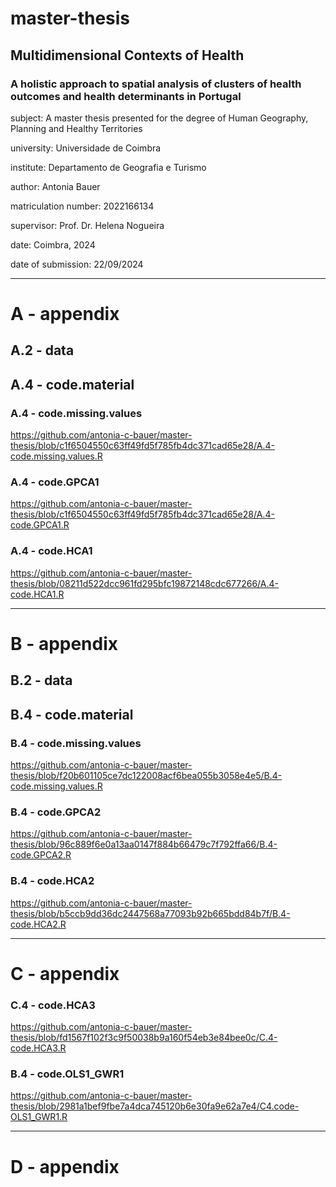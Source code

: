 # master-thesis

## Multidimensional Contexts of Health
### A holistic approach to spatial analysis of clusters of health outcomes and health determinants in Portugal


subject: A master thesis presented for the degree of Human Geography, Planning and Healthy Territories

university: Universidade de Coimbra

institute: Departamento de Geografia e Turismo

author: Antonia Bauer

matriculation number: 2022166134

supervisor: Prof. Dr. Helena Nogueira

date: Coimbra, 2024

date of submission: 22/09/2024


---


# A - appendix

## A.2 - data

## A.4 - code.material

### A.4 - code.missing.values
https://github.com/antonia-c-bauer/master-thesis/blob/c1f6504550c63ff49fd5f785fb4dc371cad65e28/A.4-code.missing.values.R

### A.4 - code.GPCA1
https://github.com/antonia-c-bauer/master-thesis/blob/c1f6504550c63ff49fd5f785fb4dc371cad65e28/A.4-code.GPCA1.R

### A.4 - code.HCA1
https://github.com/antonia-c-bauer/master-thesis/blob/08211d522dcc961fd295bfc19872148cdc677266/A.4-code.HCA1.R

---


# B - appendix

## B.2 - data

## B.4 - code.material

### B.4 - code.missing.values
https://github.com/antonia-c-bauer/master-thesis/blob/f20b601105ce7dc122008acf6bea055b3058e4e5/B.4-code.missing.values.R

### B.4 - code.GPCA2
https://github.com/antonia-c-bauer/master-thesis/blob/96c889f6e0a13aa0147f884b66479c7f792ffa66/B.4-code.GPCA2.R

### B.4 - code.HCA2
https://github.com/antonia-c-bauer/master-thesis/blob/b5ccb9dd36dc2447568a77093b92b665bdd84b7f/B.4-code.HCA2.R

---


# C - appendix

### C.4 - code.HCA3
https://github.com/antonia-c-bauer/master-thesis/blob/fd1567f102f3c9f50038b9a160f54eb3e84bee0c/C.4-code.HCA3.R

### B.4 - code.OLS1_GWR1
https://github.com/antonia-c-bauer/master-thesis/blob/2981a1bef9fbe7a4dca745120b6e30fa9e62a7e4/C4.code-OLS1_GWR1.R

---


# D - appendix
